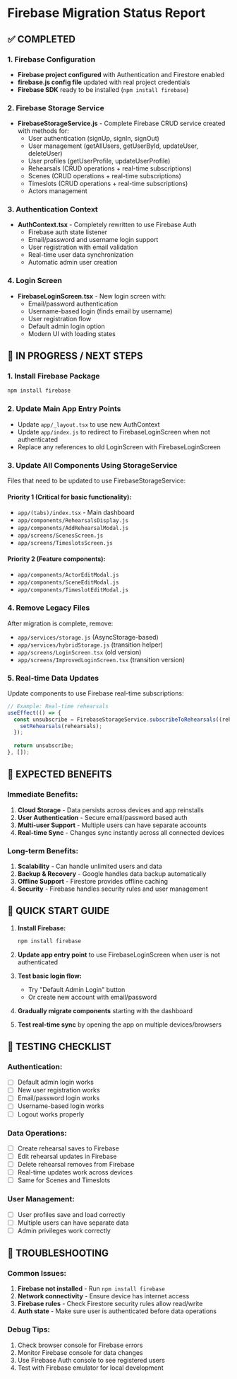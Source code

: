 # Firebase Migration Status Report

## ✅ COMPLETED

### 1. Firebase Configuration
- **Firebase project configured** with Authentication and Firestore enabled
- **firebase.js config file** updated with real project credentials
- **Firebase SDK** ready to be installed (`npm install firebase`)

### 2. Firebase Storage Service
- **FirebaseStorageService.js** - Complete Firebase CRUD service created with methods for:
  - User authentication (signUp, signIn, signOut)
  - User management (getAllUsers, getUserById, updateUser, deleteUser)
  - User profiles (getUserProfile, updateUserProfile)
  - Rehearsals (CRUD operations + real-time subscriptions)
  - Scenes (CRUD operations + real-time subscriptions)
  - Timeslots (CRUD operations + real-time subscriptions)
  - Actors management

### 3. Authentication Context
- **AuthContext.tsx** - Completely rewritten to use Firebase Auth
  - Firebase auth state listener
  - Email/password and username login support
  - User registration with email validation
  - Real-time user data synchronization
  - Automatic admin user creation

### 4. Login Screen
- **FirebaseLoginScreen.tsx** - New login screen with:
  - Email/password authentication
  - Username-based login (finds email by username)
  - User registration flow
  - Default admin login option
  - Modern UI with loading states

## 🔄 IN PROGRESS / NEXT STEPS

### 1. Install Firebase Package
```bash
npm install firebase
```

### 2. Update Main App Entry Points
- Update `app/_layout.tsx` to use new AuthContext
- Update `app/index.js` to redirect to FirebaseLoginScreen when not authenticated
- Replace any references to old LoginScreen with FirebaseLoginScreen

### 3. Update All Components Using StorageService
Files that need to be updated to use FirebaseStorageService:

#### Priority 1 (Critical for basic functionality):
- `app/(tabs)/index.tsx` - Main dashboard
- `app/components/RehearsalsDisplay.js`
- `app/components/AddRehearsalModal.js`
- `app/screens/ScenesScreen.js`
- `app/screens/TimeslotsScreen.js`

#### Priority 2 (Feature components):
- `app/components/ActorEditModal.js`
- `app/components/SceneEditModal.js`
- `app/components/TimeslotEditModal.js`

### 4. Remove Legacy Files
After migration is complete, remove:
- `app/services/storage.js` (AsyncStorage-based)
- `app/services/hybridStorage.js` (transition helper)
- `app/screens/LoginScreen.tsx` (old version)
- `app/screens/ImprovedLoginScreen.tsx` (transition version)

### 5. Real-time Data Updates
Update components to use Firebase real-time subscriptions:
```javascript
// Example: Real-time rehearsals
useEffect(() => {
  const unsubscribe = FirebaseStorageService.subscribeToRehearsals((rehearsals) => {
    setRehearsals(rehearsals);
  });
  
  return unsubscribe;
}, []);
```

## 🎯 EXPECTED BENEFITS

### Immediate Benefits:
1. **Cloud Storage** - Data persists across devices and app reinstalls
2. **User Authentication** - Secure email/password based auth
3. **Multi-user Support** - Multiple users can have separate accounts
4. **Real-time Sync** - Changes sync instantly across all connected devices

### Long-term Benefits:
1. **Scalability** - Can handle unlimited users and data
2. **Backup & Recovery** - Google handles data backup automatically
3. **Offline Support** - Firestore provides offline caching
4. **Security** - Firebase handles security rules and user management

## 🚀 QUICK START GUIDE

1. **Install Firebase:**
   ```bash
   npm install firebase
   ```

2. **Update app entry point** to use FirebaseLoginScreen when user is not authenticated

3. **Test basic login flow:**
   - Try "Default Admin Login" button
   - Or create new account with email/password

4. **Gradually migrate components** starting with the dashboard

5. **Test real-time sync** by opening the app on multiple devices/browsers

## 📝 TESTING CHECKLIST

### Authentication:
- [ ] Default admin login works
- [ ] New user registration works
- [ ] Email/password login works
- [ ] Username-based login works
- [ ] Logout works properly

### Data Operations:
- [ ] Create rehearsal saves to Firebase
- [ ] Edit rehearsal updates in Firebase
- [ ] Delete rehearsal removes from Firebase
- [ ] Real-time updates work across devices
- [ ] Same for Scenes and Timeslots

### User Management:
- [ ] User profiles save and load correctly
- [ ] Multiple users can have separate data
- [ ] Admin privileges work correctly

## 🔧 TROUBLESHOOTING

### Common Issues:
1. **Firebase not installed** - Run `npm install firebase`
2. **Network connectivity** - Ensure device has internet access
3. **Firebase rules** - Check Firestore security rules allow read/write
4. **Auth state** - Make sure user is authenticated before data operations

### Debug Tips:
1. Check browser console for Firebase errors
2. Monitor Firebase console for data changes
3. Use Firebase Auth console to see registered users
4. Test with Firebase emulator for local development
